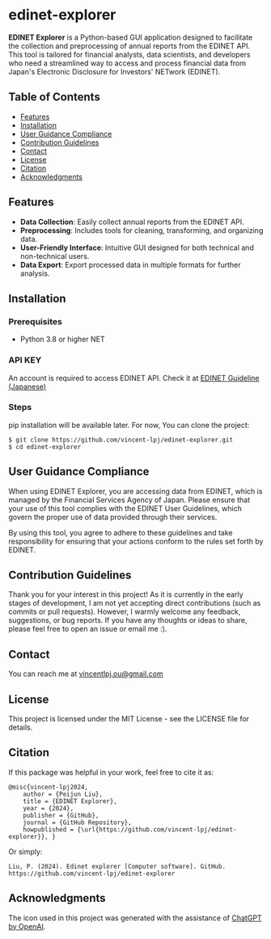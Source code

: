 # edinet-explorer

**EDINET Explorer** is a Python-based GUI application designed to facilitate the collection and preprocessing of annual reports from the EDINET API. This tool is tailored for financial analysts, data scientists, and developers who need a streamlined way to access and process financial data from Japan's Electronic Disclosure for Investors' NETwork (EDINET).

## Table of Contents
- [Features](#features)
- [Installation](#installation)
- [User Guidance Compliance](#user-guidance-compliance)
- [Contribution Guidelines](#contribution-guidelines)
- [Contact](#contact)
- [License](#license)
- [Citation](#citation)
- [Acknowledgments](#Acknowledgments)

## Features
- **Data Collection**: Easily collect annual reports from the EDINET API.
- **Preprocessing**: Includes tools for cleaning, transforming, and organizing data.
- **User-Friendly Interface**: Intuitive GUI designed for both technical and non-technical users.
- **Data Export**: Export processed data in multiple formats for further analysis.

## Installation

### Prerequisites
- Python 3.8 or higher
NET
### API KEY
An account is required to access EDINET API. 
Check it at [EDINET Guideline (Japanese)](https://disclosure2dl.edinet-fsa.go.jp/guide/static/disclosure/WZEK0110.html)

### Steps
pip installation will be available later.
For now, You can clone the project:

```
$ git clone https://github.com/vincent-lpj/edinet-explorer.git
$ cd edinet-explorer
```

## User Guidance Compliance
When using EDINET Explorer, you are accessing data from EDINET, which is managed by the Financial Services Agency of Japan. Please ensure that your use of this tool complies with the EDINET User Guidelines, which govern the proper use of data provided through their services. 

By using this tool, you agree to adhere to these guidelines and take responsibility for ensuring that your actions conform to the rules set forth by EDINET.

## Contribution Guidelines
Thank you for your interest in this project! As it is currently in the early stages of development, I am not yet accepting direct contributions (such as commits or pull requests). However, I warmly welcome any feedback, suggestions, or bug reports. If you have any thoughts or ideas to share, please feel free to open an issue or email me :).

## Contact
You can reach me at vincentlpj.ou@gmail.com

## License
This project is licensed under the MIT License - see the LICENSE file for details.

## Citation
If this package was helpful in your work, feel free to cite it as:  
```
@misc{vincent-lpj2024, 
    author = {Peijun Liu}, 
    title = {EDINET Explorer}, 
    year = {2024}, 
    publisher = {GitHub}, 
    journal = {GitHub Repository}, 
    howpublished = {\url{https://github.com/vincent-lpj/edinet-explorer}}, }
```

Or simply:  
```
Liu, P. (2024). Edinet explorer [Computer software]. GitHub. https://github.com/vincent-lpj/edinet-explorer
```

## Acknowledgments
The icon used in this project was generated with the assistance of [ChatGPT by OpenAI](https://openai.com/chatgpt).